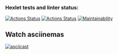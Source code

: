 ### Hexlet tests and linter status:
[![Actions Status](https://github.com/NastyaSinitsyna/frontend-project-46/actions/workflows/hexlet-check.yml/badge.svg)](https://github.com/NastyaSinitsyna/frontend-project-46/actions)
[![Actions Status](https://github.com/NastyaSinitsyna/frontend-project-46/actions/workflows/gendiff.yml/badge.svg)](https://github.com/NastyaSinitsyna/frontend-project-46/actions)
[![Maintainability](https://api.codeclimate.com/v1/badges/4c21a1b4757df2ce62ac/maintainability)](https://codeclimate.com/github/NastyaSinitsyna/frontend-project-46/maintainability)


## Watch asciinemas
[![asciicast](https://asciinema.org/a/uh5qEARJV1lvTtdecnPhbiisD.png)](https://asciinema.org/a/uh5qEARJV1lvTtdecnPhbiisD)
